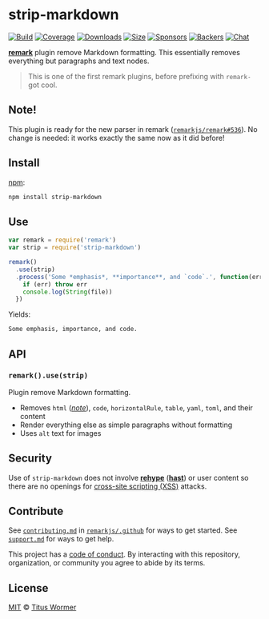 # strip-markdown

[![Build][build-badge]][build]
[![Coverage][coverage-badge]][coverage]
[![Downloads][downloads-badge]][downloads]
[![Size][size-badge]][size]
[![Sponsors][sponsors-badge]][collective]
[![Backers][backers-badge]][collective]
[![Chat][chat-badge]][chat]

[**remark**][remark] plugin remove Markdown formatting.
This essentially removes everything but paragraphs and text nodes.

> This is one of the first remark plugins, before prefixing with `remark-` got
> cool.

## Note!

This plugin is ready for the new parser in remark
([`remarkjs/remark#536`](https://github.com/remarkjs/remark/pull/536)).
No change is needed: it works exactly the same now as it did before!

## Install

[npm][]:

```sh
npm install strip-markdown
```

## Use

```js
var remark = require('remark')
var strip = require('strip-markdown')

remark()
  .use(strip)
  .process('Some *emphasis*, **importance**, and `code`.', function(err, file) {
    if (err) throw err
    console.log(String(file))
  })
```

Yields:

```txt
Some emphasis, importance, and code.
```

## API

### `remark().use(strip)`

Plugin remove Markdown formatting.

*   Removes `html` ([*note*][gh-19]), `code`, `horizontalRule`, `table`, `yaml`,
    `toml`, and their content
*   Render everything else as simple paragraphs without formatting
*   Uses `alt` text for images

## Security

Use of `strip-markdown` does not involve [**rehype**][rehype] ([**hast**][hast])
or user content so there are no openings for [cross-site scripting (XSS)][xss]
attacks.

## Contribute

See [`contributing.md`][contributing] in [`remarkjs/.github`][health] for ways
to get started.
See [`support.md`][support] for ways to get help.

This project has a [code of conduct][coc].
By interacting with this repository, organization, or community you agree to
abide by its terms.

## License

[MIT][license] © [Titus Wormer][author]

<!-- Definitions -->

[build-badge]: https://github.com/remarkjs/strip-markdown/workflows/main/badge.svg

[build]: https://github.com/remarkjs/strip-markdown/actions

[coverage-badge]: https://img.shields.io/codecov/c/github/remarkjs/strip-markdown.svg

[coverage]: https://codecov.io/github/remarkjs/strip-markdown

[downloads-badge]: https://img.shields.io/npm/dm/strip-markdown.svg

[downloads]: https://www.npmjs.com/package/strip-markdown

[size-badge]: https://img.shields.io/bundlephobia/minzip/strip-markdown.svg

[size]: https://bundlephobia.com/result?p=strip-markdown

[sponsors-badge]: https://opencollective.com/unified/sponsors/badge.svg

[backers-badge]: https://opencollective.com/unified/backers/badge.svg

[collective]: https://opencollective.com/unified

[chat-badge]: https://img.shields.io/badge/chat-discussions-success.svg

[chat]: https://github.com/remarkjs/remark/discussions

[npm]: https://docs.npmjs.com/cli/install

[health]: https://github.com/remarkjs/.github

[contributing]: https://github.com/remarkjs/.github/blob/HEAD/contributing.md

[support]: https://github.com/remarkjs/.github/blob/HEAD/support.md

[coc]: https://github.com/remarkjs/.github/blob/HEAD/code-of-conduct.md

[license]: license

[author]: https://wooorm.com

[remark]: https://github.com/remarkjs/remark

[xss]: https://en.wikipedia.org/wiki/Cross-site_scripting

[rehype]: https://github.com/rehypejs/rehype

[hast]: https://github.com/syntax-tree/hast

[gh-19]: https://github.com/remarkjs/strip-markdown/issues/19
